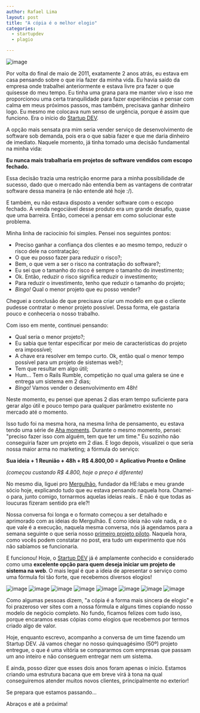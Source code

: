 ```yaml
---
author: Rafael Lima
layout: post
title: "A cópia é o melhor elogio"
categories:
  - startupdev
  - plagio

---
```


![image](/blog/images/posts/2013-05-21/macaco-imitacao.jpg)

Por volta do final de maio de 2011, exatamente 2 anos atrás, eu estava em casa pensando sobre o que iria fazer da minha vida. Eu havia saído da empresa onde trabalhei anteriormente e estava livre pra fazer o que quisesse do meu tempo. Eu tinha uma grana para me manter vivo e isso me proporcionou uma certa tranquilidade para fazer experiências e pensar com calma em meus próximos passos, mas também, precisava ganhar dinheiro logo. Eu mesmo me colocava num senso de urgência, porque é assim que funciono. Era o início do [Startup DEV](http://startupdev.com.br).

<!--more-->

A opção mais sensata pra mim seria vender serviço de desenvolvimento de software sob demanda, pois era o que sabia fazer e que me daria dinheiro de imediato. Naquele momento, já tinha tomado uma decisão fundamental na minha vida:

**Eu nunca mais trabalharia em projetos de software vendidos com escopo fechado.**

Essa decisão trazia uma restrição enorme para a minha possibilidade de sucesso, dado que o mercado não entendia bem as vantagens de contratar software dessa maneira (e não entende até hoje :/).

E também, eu não estava disposto a vender software com o escopo fechado. A venda negociável desse produto era um grande desafio, quase que uma barreira. Então, comecei a pensar em como solucionar este problema.

Minha linha de raciocínio foi simples. Pensei nos seguintes pontos:

- Preciso ganhar a confiança dos clientes e ao mesmo tempo, reduzir o risco dele na contratação;
- O que eu posso fazer para reduzir o risco?;
- Bem, o que vem a ser o risco na contratação do software?;
- Eu sei que o tamanho do risco é sempre o tamanho do investimento;
- Ok. Então, reduzir o risco significa reduzir o investimento;
- Para reduzir o investimento, tenho que reduzir o tamanho do projeto;
- _Bingo!_ Qual o menor projeto que eu posso vender?

Cheguei a conclusão de que precisava criar um modelo em que o cliente pudesse contratar o menor projeto possível. Dessa forma, ele gastaria pouco e conheceria o nosso trabalho.

Com isso em mente, continuei pensando:

- Qual seria o menor projeto?;
- Eu sabia que tentar especificar por meio de características do projeto era impossível;
- A chave era resolver em tempo curto. Ok, então qual o menor tempo possível para um projeto de sistemas web?;
-  Tem que resultar em algo útil;
- Hum... Tem o Rails Rumble, competição no qual uma galera se úne e entrega um sistema em 2 dias;
- _Bingo!_ Vamos vender o desenvolvimento em 48h!

Neste momento, eu pensei que apenas 2 dias eram tempo suficiente para gerar algo útil e pouco tempo para qualquer parâmetro existente no mercado até o momento.

Isso tudo foi na mesma hora, na mesma linha de pensamento, eu estava tendo uma série de [Aha moments](http://en.wikipedia.org/wiki/Eureka_effect).
Durante o mesmo momento, pensei: "preciso fazer isso com alguém, tem que ter um time." Eu sozinho não conseguiria fazer um projeto em 2 dias. E logo depois, visualizei o que seria nossa maior arma no marketing; a fórmula do serviço:

**Sua ideia + 1 Reunião + 48h + R$ 4.800,00 = Aplicativo Pronto e Online**

_(começou custando R$ 4.800, hoje o preço é diferente)_

No mesmo dia, liguei pro [Mergulhão](twitter.com/smergulhao), fundador da HE:labs e meu grande sócio hoje, explicando tudo que eu estava pensando naquela hora. Chamei-o para, junto comigo, tornarmos aquelas ideias reais.. E não é que todas as loucuras fizeram sentido pra ele?!

Nossa conversa foi longa e o formato começou a ser detalhado e aprimorado com as ideias do Mergulhão. E como ideia não vale nada, e o que vale é a execução, naquela mesma conversa, nós já agendamos para a semana seguinte o que seria nosso [primeiro projeto piloto](http://rafael.adm.br/p/iniciando-o-startupdev/). Naquela hora, como vocês podem constatar no post, era tudo um experimento que nós não sabíamos se funcionaria.

E funcionou! Hoje, o [Startup DEV](http://startupdev.com.br) já é amplamente conhecido e considerado como uma **excelente opção para quem deseja iniciar um projeto de sistema na web**. O mais legal é que a ideia de apresentar o serviço como uma fórmula foi tão forte, que recebemos diversos elogios!

![image](/blog/images/posts/2013-05-21/copias/1.png)
![image](/blog/images/posts/2013-05-21/copias/2.png)
![image](/blog/images/posts/2013-05-21/copias/3.png)
![image](/blog/images/posts/2013-05-21/copias/4.png)
![image](/blog/images/posts/2013-05-21/copias/5.png)
![image](/blog/images/posts/2013-05-21/copias/6.png)
![image](/blog/images/posts/2013-05-21/copias/7.png)
![image](/blog/images/posts/2013-05-21/copias/8.png)

Como algumas pessoas dizem, "a cópia é a forma mais sincera de elogio" e foi prazeroso ver sites com a nossa fórmula e alguns times copiando nosso modelo de negócio completo. No fundo, ficamos felizes com tudo isso, porque encaramos essas cópias como elogios que recebemos por termos criado algo de valor.

Hoje, enquanto escrevo, acompanho a conversa de um time fazendo um Startup DEV. Já vamos chegar no nosso quinquagésimo (50º) projeto entregue, o que é uma vitória se compararmos com empresas que passam um ano inteiro e não conseguem entregar nem um sistema.

E ainda, posso dizer que esses dois anos foram apenas o início. Estamos criando uma estrutura bacana que em breve virá à tona na qual conseguiremos atender muitos novos clientes, principalmente no exterior!

Se prepara que estamos passando...

Abraços e até a próxima!
